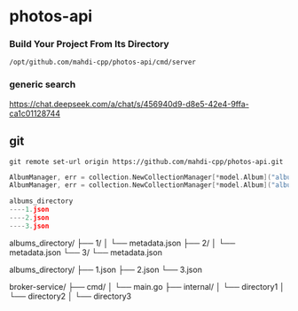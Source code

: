 # photos-api

### Build Your Project From Its Directory

```
/opt/github.com/mahdi-cpp/photos-api/cmd/server
```

### generic search

https://chat.deepseek.com/a/chat/s/456940d9-d8e5-42e4-9ffa-ca1c01128744

## git

```
git remote set-url origin https://github.com/mahdi-cpp/photos-api.git
```


```file.go
AlbumManager, err = collection.NewCollectionManager[*model.Album]("albums.json", false)
AlbumManager, err = collection.NewCollectionManager[*model.Album]("albums_directory", false)

albums_directory
----1.json
----2.json
----3.json
```

albums_directory/
├── 1/
│ └── metadata.json
├── 2/
│ └── metadata.json
└── 3/
└── metadata.json

albums_directory/
├── 1.json
├── 2.json
└── 3.json


broker-service/
├── cmd/
│ └── main.go
├── internal/
│ └── directory1
│ └── directory2
│ └── directory3